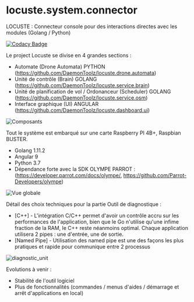 # locuste.system.connector
LOCUSTE : Connecteur console pour des interactions directes avec les modules (Golang / Python)

[![Codacy Badge](https://app.codacy.com/project/badge/Grade/3cb9cb73d93843ecb62cd2951c60d37d)](https://www.codacy.com/manual/axel.maciejewski/locuste.system.connector?utm_source=github.com&amp;utm_medium=referral&amp;utm_content=DaemonToolz/locuste.system.connector&amp;utm_campaign=Badge_Grade)


Le project Locuste se divise en 4 grandes sections : 
* Automate (Drone Automata) PYTHON (https://github.com/DaemonToolz/locuste.drone.automata)
* Unité de contrôle (Brain) GOLANG (https://github.com/DaemonToolz/locuste.service.brain)
* Unité de planification de vol / Ordonanceur (Scheduler) GOLANG (https://github.com/DaemonToolz/locuste.service.osm)
* Interface graphique (UI) ANGULAR (https://github.com/DaemonToolz/locuste.dashboard.ui)

![Composants](https://user-images.githubusercontent.com/6602774/83644711-dcc65000-a5b1-11ea-8661-977931bb6a9c.png)

Tout le système est embarqué sur une carte Raspberry PI 4B+, Raspbian BUSTER.
* Golang 1.11.2
* Angular 9
* Python 3.7
* Dépendance forte avec la SDK OLYMPE PARROT : (https://developer.parrot.com/docs/olympe/, https://github.com/Parrot-Developers/olympe)


![Vue globale](https://user-images.githubusercontent.com/6602774/83644783-f10a4d00-a5b1-11ea-8fed-80c3b76f1b00.png)

Détail des choix techniques pour la partie Outil de diagnostique :

* [C++] - L'intégration C/C++ permet d'avoir un contrôle accru sur les performances de l'application, bien que le Go n'utilise qu'une infime fraction de la RAM, le C++ reste néanmoins optimal. Chaque application utilisera 2 pipes : une d'entrée, une de sortie. 
* [Named Pipe] - Utilisation des named pipe est une des façons les plus pratiques et rapide pour communique entre 2 processus

![diagnostic_unit](https://user-images.githubusercontent.com/6602774/83643505-61b06a00-a5b0-11ea-8d57-879fcb9cd6fc.png)

Evolutions à venir : 
* Stabilité de l'outil logiciel 
* Plus de fonctionnalités (commandes / menus d'aides / démarrage et arrêt d'applications en local)

